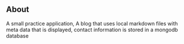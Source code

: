 ## About

A small practice application, A blog that uses local markdown files with meta data that is displayed, contact information is stored in a mongodb database
